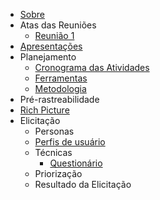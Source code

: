 - [Sobre](./README.md)
- Atas das Reuniões
  - [Reunião 1](/docs/AtaReuniao/AtaReuniao(22-11).md)
- [Apresentações](/docs/apresentacao/apresentacao.md)
- Planejamento
  - [Cronograma das Atividades](/docs/planejamento/cronograma.md)
  - [Ferramentas](/docs/planejamento/ferramentas.md)
  - [Metodologia](/docs/planejamento/metodologia.md)
-  Pré-rastreabilidade
  - [Rich Picture](/docs/planejamento/richPicture.md)
 - Elicitação
    - Personas
   - [Perfis de usuário](/docs/Elicitacao/PerfildeUsuario.md)
    - Técnicas
      - [Questionário](docs/Elicitacao/Tecnicas/Questionário.md)
   - Priorização
    - Resultado da Elicitação
